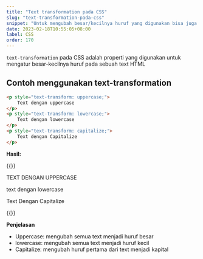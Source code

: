 ```yaml
---
title: "Text transformation pada CSS"
slug: "text-transformation-pada-css"
snippet: "Untuk mengubah besar/kecilnya huruf yang digunakan bisa juga melalui CSS lewat properti text-transformation"
date: 2023-02-18T10:55:05+08:00
label: CSS
order: 170
---
```


`text-transformation` pada CSS adalah properti yang digunakan untuk mengatur besar-kecilnya huruf pada sebuah text HTML

## Contoh menggunakan text-transformation

```html
<p style="text-transform: uppercase;"> 
    Text dengan uppercase
</p>
<p style="text-transform: lowercase;"> 
    Text dengan lowercase
</p>
<p style="text-transform: capitalize;"> 
    Text dengan Capitalize 
</p>
```

**Hasil:**

{{<rawhtml>}}
<p style="text-transform: uppercase;"> 
    Text dengan uppercase
</p>
<p style="text-transform: lowercase;"> 
    Text dengan lowercase
</p>
<p style="text-transform: capitalize;"> 
    Text dengan Capitalize 
</p>
{{</rawhtml>}}


**Penjelasan**
- Uppercase: mengubah semua text menjadi huruf besar
- lowercase: mengubah semua text menjadi huruf kecil
- Capitalize: mengubah huruf pertama dari text menjadi kapital
